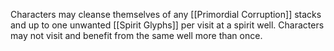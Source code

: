 Characters may cleanse themselves of any [[Primordial Corruption]] stacks and up to one unwanted [[Spirit Glyphs]] per visit at a spirit well. Characters may not visit and benefit from the same well more than once.
